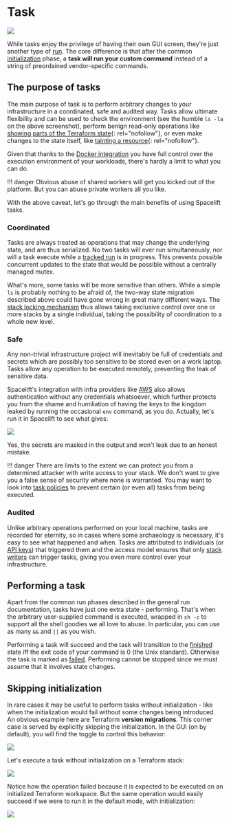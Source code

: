 # Task

![](../../assets/screenshots/Tasks_·_Datadog_Synthetics__prod_.png)

While tasks enjoy the privilege of having their own GUI screen, they're just another type of [run](./). The core difference is that after the common [initialization](./#initializing) phase, a **task will run your custom command** instead of a string of preordained vendor-specific commands.

## The purpose of tasks

The main purpose of task is to perform arbitrary changes to your infrastructure in a coordinated, safe and audited way. Tasks allow ultimate flexibility and can be used to check the environment (see the humble `ls -la` on the above screenshot), perform benign read-only operations like [showing parts of the Terraform state](https://www.terraform.io/docs/commands/state/show.html){: rel="nofollow"}, or even make changes to the state itself, like [tainting a resource](https://www.terraform.io/docs/commands/taint.html){: rel="nofollow"}.

Given that thanks to the [Docker integration](../../integrations/docker.md) you have full control over the execution environment of your workloads, there's hardly a limit to what you can do.

!!! danger
    Obvious abuse of shared workers will get you kicked out of the platform. But you can abuse private workers all you like.

With the above caveat, let's go through the main benefits of using Spacelift tasks.

### Coordinated

Tasks are always treated as operations that may change the underlying state, and are thus serialized. No two tasks will ever run simultaneously, nor will a task execute while a [tracked run](tracked.md) is in progress. This prevents possible concurrent updates to the state that would be possible without a centrally managed mutex.

What's more, some tasks will be more sensitive than others. While a simple `ls` is probably nothing to be afraid of, the two-way state migration described above could have gone wrong in great many different ways. The [stack locking mechanism](../stack/#stack-locking) thus allows taking exclusive control over one or more stacks by a single individual, taking the possibility of coordination to a whole new level.

### Safe

Any non-trivial infrastructure project will inevitably be full of credentials and secrets which are possibly too sensitive to be stored even on a work laptop. Tasks allow any operation to be executed remotely, preventing the leak of sensitive data.

Spacelift's integration with infra providers like [AWS](../../integrations/cloud-providers/aws.md) also allows authentication without any credentials whatsoever, which further protects you from the shame and humiliation of having the keys to the kingdom leaked by running the occasional `env` command, as you do. Actually, let's run it in Spacelift to see what gives:

![](../../assets/screenshots/env_·_Datadog_Synthetics__prod_.png)

Yes, the secrets are masked in the output and won't leak due to an honest mistake.

!!! danger
    There are limits to the extent we can protect you from a determined attacker with write access to your stack. We don't want to give you a false sense of security where none is warranted. You may want to look into [task policies](../policy/task-run-policy.md) to prevent certain (or even all) tasks from being executed.

### Audited

Unlike arbitrary operations performed on your local machine, tasks are recorded for eternity, so in cases where some archaeology is necessary, it's easy to see what happened and when. Tasks are attributed to individuals (or [API keys](../../integrations/api.md#api-key-management)) that triggered them and the access model ensures that only [stack writers](../stack/#access-readers-and-writers-teams) can trigger tasks, giving you even more control over your infrastructure.

## Performing a task

Apart from the common run phases described in the general run documentation, tasks have just one extra state - performing. That's when the arbitrary user-supplied command is executed, wrapped in `sh -c` to support all the shell goodies we all love to abuse. In particular, you can use as many `&&` and `||` as you wish.

Performing a task will succeed and the task will transition to the [finished](./#finished) state iff the exit code of your command is 0 (the Unix standard). Otherwise the task is marked as [failed](./#failed). Performing cannot be stopped since we must assume that it involves state changes.

## Skipping initialization

In rare cases it may be useful to perform tasks without initialization - like when the initialization would fail without some changes being introduced. An obvious example here are Terraform **version migrations**. This corner case is served by explicitly skipping the initialization. In the GUI (on by default), you will find the toggle to control this behavior:

![](<../../assets/screenshots/Tasks_·_Datadog_Synthetics__prod_ (1).png>)

Let's execute a task without initialization on a Terraform stack:

![](../../assets/screenshots/terraform_state_list_·_Datadog_Synthetics__prod_.png)

Notice how the operation failed because it is expected to be executed on an initialized Terraform workspace. But the same operation would easily succeed if we were to run it in the default mode, with initialization:

![](<../../assets/screenshots/terraform_state_list_·_Datadog_Synthetics__prod_ (1).png>)
